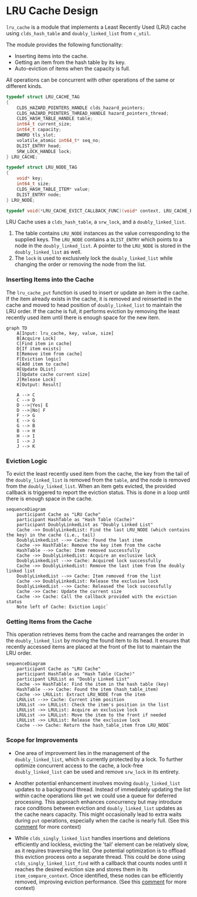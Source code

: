 
# LRU Cache Design

`lru_cache` is a module that implements a Least Recently Used (LRU) cache using `clds_hash_table` and `doubly_linked_list` from `c_util`.

The module provides the following functionality:

- Inserting items into the cache.
- Getting an item from the hash table by its key.
- Auto-eviction of items when the capacity is full.

All operations can be concurrent with other operations of the same or different kinds.

```c
typedef struct LRU_CACHE_TAG
{
    CLDS_HAZARD_POINTERS_HANDLE clds_hazard_pointers;
    CLDS_HAZARD_POINTERS_THREAD_HANDLE hazard_pointers_thread;
    CLDS_HASH_TABLE_HANDLE table;
    int64_t current_size;
    int64_t capacity;
    DWORD tls_slot;
    volatile_atomic int64_t* seq_no;
    DLIST_ENTRY head;
    SRW_LOCK_HANDLE lock;
} LRU_CACHE;

typedef struct LRU_NODE_TAG
{
    void* key;
    int64_t size;
    CLDS_HASH_TABLE_ITEM* value;
    DLIST_ENTRY node;
} LRU_NODE;

typedef void(*LRU_CACHE_EVICT_CALLBACK_FUNC)(void* context, LRU_CACHE_EVICT_RESULT cache_evict_status);
```

LRU Cache uses a `clds_hash_table`, a `srw_lock`, and a `doubly_linked_list`.

1. The table contains `LRU_NODE` instances as the value corresponding to the supplied keys. The `LRU_NODE` contains a `DLIST_ENTRY` which points to a node in the `doubly_linked_list`. A pointer to the `LRU_NODE` is stored in the `doubly_linked_list` as well.
2.  The `lock` is used to exclusively lock the `doubly_linked_list` while changing the order or removing the node from the list.

### Inserting Items into the Cache

The `lru_cache_put` function is used to insert or update an item in the cache. If the item already exists in the cache, it is removed and reinserted in the cache and moved to head position of `doubly_linked_list` to maintain the LRU order. If the cache is full, it performs eviction by removing the least recently used item until there is enough space for the new item.

```mermaid
graph TD
    A[Input: lru_cache, key, value, size]
    B[Acquire Lock]
    C[Find item in cache]
    D[If item exists]
    E[Remove item from cache]
    F[Eviction logic]
    G[Add item to cache]
    H[Update DList]
    I[Update cache current size]
    J[Release Lock]
    K[Output: Result]

    A --> C
    C --> D
    D -->|Yes| E
    D -->|No| F
    F --> G
    E --> G
    G --> B
    B --> H
    H --> I
    I --> J
    J --> K
```

### Eviction Logic

To evict the least recently used item from the cache, the key from the tail of the `doubly_linked_list` is removed from the `table`, and the node is removed from the `doubly_linked_list`. When an item gets evicted, the provided callback is triggered to report the eviction status. This is done in a loop until there is enough space in the cache.

```mermaid
sequenceDiagram
    participant Cache as "LRU Cache"
    participant HashTable as "Hash Table (Cache)"
    participant DoublyLinkedList as "Doubly Linked List"
    Cache ->> DoublyLinkedList: Find the last LRU_NODE (which contains the key) in the cache (i.e., tail)
    DoublyLinkedList -->> Cache: Found the last item
    Cache ->> HashTable: Remove the key item from the cache
    HashTable -->> Cache: Item removed successfully
    Cache ->> DoublyLinkedList: Acquire an exclusive lock
    DoublyLinkedList -->> Cache: Acquired lock successfully
    Cache ->> DoublyLinkedList: Remove the last item from the doubly linked list
    DoublyLinkedList -->> Cache: Item removed from the list
    Cache ->> DoublyLinkedList: Release the exclusive lock
    DoublyLinkedList -->> Cache: Released the lock successfully
    Cache ->> Cache: Update the current size
    Cache ->> Cache: Call the callback provided with the eviction status
    Note left of Cache: Eviction Logic` 
```
### Getting Items from the Cache

This operation retrieves items from the cache and rearranges the order in the `doubly_linked_list` by moving the found item to its head. It ensures that recently accessed items are placed at the front of the list to maintain the LRU order.

```mermaid
sequenceDiagram
    participant Cache as "LRU Cache"
    participant HashTable as "Hash Table (Cache)"
    participant LRUList as "Doubly Linked List"
    Cache ->> HashTable: Find the item in the hash table (key)
    HashTable -->> Cache: Found the item (hash_table_item)
    Cache ->> LRUList: Extract LRU_NODE from the item
    LRUList -->> Cache: Current item position
    LRUList ->> LRUList: Check the item's position in the list
    LRUList ->> LRUList: Acquire an exclusive lock
    LRUList ->> LRUList: Move the item to the front if needed
    LRUList ->> LRUList: Release the exclusive lock
    Cache -->> Cache: Return the hash_table_item from LRU_NODE` 
```


### Scope for Improvements

- One area of improvement lies in the management of the `doubly_linked_list`, which is currently protected by a lock. To further optimize concurrent access to the cache, a lock-free `doubly_linked_list` can be used and remove `srw_lock` in its entirety. 


- Another potential enhancement involves moving `doubly_linked_list` updates to a background thread. Instead of immediately updating the list within cache operations like `get` we could use a queue for deferred processing. This approach enhances concurrency but may introduce race conditions between eviction and `doubly_linked_list` updates as the cache nears capacity. This might occasionally lead to extra waits during `put` operations, especially when the cache is nearly full. (See this [comment](https://github.com/Azure/clds/pull/178#discussion_r1326092733) for more context)


- While `clds_singly_linked_list` handles insertions and deletions efficiently and lockless, evicting the 'tail' element can be relatively slow, as it requires traversing the list. One potential optimization is to offload this eviction process onto a separate thread. This could be done using `clds_singly_linked_list_find` with a callback that counts nodes until it reaches the desired eviction size and stores them in its `item_compare_context`. Once identified, these nodes can be efficiently removed, improving eviction performance. (See this [comment](https://github.com/Azure/clds/pull/178#discussion_r1326312429) for more context)
